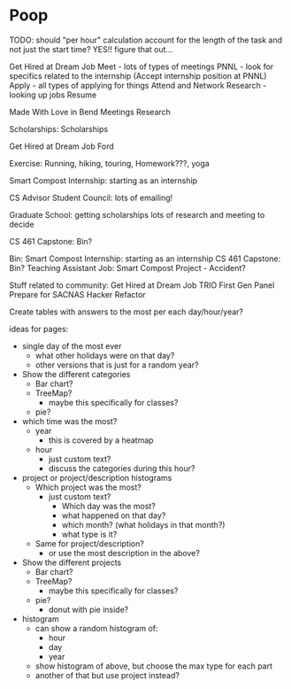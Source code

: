 # Poop

TODO: should "per hour" calculation account for the length of the task and not just the start time? YES!! figure that out...

Get Hired at Dream Job
  Meet - lots of types of meetings
  PNNL - look for specifics related to the internship (Accept internship position at PNNL)
  Apply - all types of applying for things
  Attend and Network
  Research - looking up jobs
  Resume

Made With Love in Bend
  Meetings
  Research

Scholarships:
  Scholarships

  Get Hired at Dream Job
    Ford

Exercise:
  Running, hiking, touring, Homework???, yoga

Smart Compost Internship:
  starting as an internship

CS Advisor Student Council:
  lots of emailing!

Graduate School:
  getting scholarships
  lots of research and meeting to decide

CS 461 Capstone:
  Bin?

Bin:
  Smart Compost Internship:
    starting as an internship
  CS 461 Capstone:
    Bin?
  Teaching Assistant Job:
    Smart Compost Project - Accident?

Stuff related to community:
  Get Hired at Dream Job
    TRIO First Gen Panel
    Prepare for SACNAS
  Hacker Refactor

Create tables with answers to the most per each day/hour/year?

ideas for pages:

- single day of the most ever
  - what other holidays were on that day?
  - other versions that is just for a random year?
- Show the different categories
  - Bar chart?
  - TreeMap?
    - maybe this specifically for classes?
  - pie?
- which time was the most?
  - year
    - this is covered by a heatmap
  - hour
    - just custom text?
    - discuss the categories during this hour?
- project or project/description histograms
  - Which project was the most?
    - just custom text?
      - Which day was the most?
      - what happened on that day?
      - which month? (what holidays in that month?)
      - what type is it?
  - Same for project/description?
    - or use the most description in the above?
- Show the different projects
  - Bar chart?
  - TreeMap?
    - maybe this specifically for classes?
  - pie?
    - donut with pie inside?
- histogram
  - can show a random histogram of:
    - hour
    - day
    - year
  - show histogram of above, but choose the max type for each part
  - another of that but use project instead?
